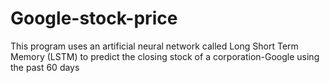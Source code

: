 # Google-stock-price
This program uses an  artificial neural network called Long Short Term Memory (LSTM) to predict the closing stock of a corporation-Google using the past 60 days
